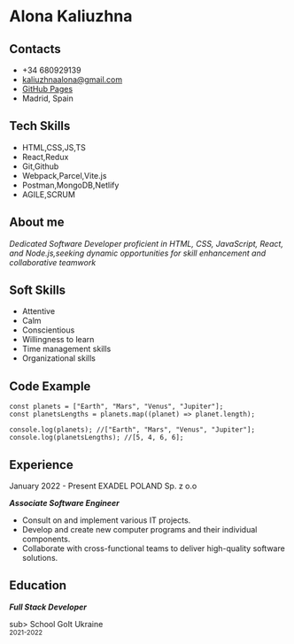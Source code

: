 # Alona Kaliuzhna

## Contacts

* +34 680929139
* kaliuzhnaalona@gmail.com
* [GitHub Pages](https://github.com/alonakaliuzhna)
* Madrid, Spain


## Tech Skills

* HTML,CSS,JS,TS
* React,Redux
* Git,Github
* Webpack,Parcel,Vite.js
* Postman,MongoDB,Netlify
* AGILE,SCRUM


## About me

_Dedicated Software Developer proficient in HTML, CSS, JavaScript, React, and Node.js,seeking dynamic opportunities for skill enhancement and collaborative teamwork_

## Soft Skills

* Attentive
* Calm
* Conscientious
* Willingness to learn 
* Time management skills
* Organizational skills

## Code Example

```
const planets = ["Earth", "Mars", "Venus", "Jupiter"];
const planetsLengths = planets.map((planet) => planet.length);

console.log(planets); //["Earth", "Mars", "Venus", "Jupiter"];
console.log(planetsLengths); //[5, 4, 6, 6];

```

## Experience
January 2022 - Present
EXADEL POLAND Sp. z o.o

***Associate Software Engineer***
 * Consult on and implement various IT projects.
* Develop and create new computer programs and their individual components.
* Collaborate with cross-functional teams to deliver high-quality software solutions.

## Education

***Full Stack Developer***

sub> School GoIt Ukraine </sub>  
<sub> 2021-2022</sub>






